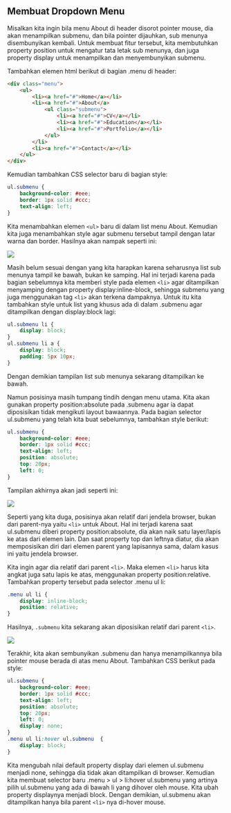 ## Membuat Dropdown Menu

Misalkan kita ingin bila menu About di header disorot pointer mouse, dia akan menampilkan submenu, dan bila pointer dijauhkan, sub menunya disembunyikan kembali. Untuk membuat fitur tersebut, kita membutuhkan property position untuk mengatur tata letak sub menunya, dan juga property display untuk menampilkan dan menyembunyikan submenu.

Tambahkan elemen html berikut di bagian .menu di header:

```html
<div class="menu">
    <ul>
        <li><a href="#">Home</a></li>
        <li><a href="#">About</a>
            <ul class="submenu">
                <li><a href="#">CV</a></li>
                <li><a href="#">Education</a></li>
                <li><a href="#">Portfolio</a></li>
            </ul>
        </li>
        <li><a href="#">Contact</a></li>
    </ul>
</div>
```

Kemudian tambahkan CSS selector baru di bagian style:

```css
ul.submenu {
    background-color: #eee;
    border: 1px solid #ccc;
    text-align: left;
}
```

Kita menambahkan elemen `<ul>` baru di dalam list menu About. Kemudian kita juga menambahkan style agar submenu tersebut tampil dengan latar warna dan border. Hasilnya akan nampak seperti ini:

![](https://lh5.googleusercontent.com/zsgO_miQUcZklegHwGrv4vhp3LJoXrwJR-QD2GuUFDbYI485Z2-4ot2MwshC3KCjFzf9Zhfv-sKW2G_CaTEcR2c08CfShCScgYeQdD1qTFpRcY_rTPEIKTX7ki6G8251H0YvC-yH)

Masih belum sesuai dengan yang kita harapkan karena seharusnya list sub menunya tampil ke bawah, bukan ke samping. Hal ini terjadi karena pada bagian sebelumnya kita memberi style pada elemen `<li>` agar ditampilkan menyamping dengan property display:inline-block, sehingga submenu yang juga menggunakan tag `<li>` akan terkena dampaknya. Untuk itu kita tambahkan style untuk list yang khusus ada di dalam .submenu agar ditampilkan dengan display:block lagi:

```css
ul.submenu li {
    display: block;
}
ul.submenu li a {
    display: block;
    padding: 5px 10px;
}
```

Dengan demikian tampilan list sub menunya sekarang ditampilkan ke bawah.

Namun posisinya masih tumpang tindih dengan menu utama. Kita akan gunakan property position:absolute pada .submenu agar ia dapat diposisikan tidak mengikuti layout bawaannya. Pada bagian selector ul.submenu yang telah kita buat sebelumnya, tambahkan style berikut:

```css
ul.submenu {
    background-color: #eee;
    border: 1px solid #ccc;
    text-align: left;
    position: absolute;
    top: 20px;
    left: 0;
}
```

Tampilan akhirnya akan jadi seperti ini:

![](https://lh5.googleusercontent.com/Ep6E4MS2GLGHymYcXBMTlN8bHQluOGyFKTfevKshFXolRewyDiM-MSp7IFF_qpTd1gPAHPQ2R5PDPAYojGeATptjYCuutwX_Y8CYVnYNGF5OlFwemG9BTpTu-YiM_tTCsNygJyT_)

Seperti yang kita duga, posisinya akan relatif dari jendela browser, bukan dari parent-nya yaitu `<li>` untuk About. Hal ini terjadi karena saat ul.submenu diberi property position:absolute, dia akan naik satu layer/lapis ke atas dari elemen lain. Dan saat property top dan leftnya diatur, dia akan memposisikan diri dari elemen parent yang lapisannya sama, dalam kasus ini yaitu jendela browser.

Kita ingin agar dia relatif dari parent `<li>`. Maka elemen `<li>` harus kita angkat juga satu lapis ke atas, menggunakan property position:relative. Tambahkan property tersebut pada selector .menu ul li:

```css
.menu ul li {
    display: inline-block;
    position: relative;
}
```

Hasilnya, `.submenu` kita sekarang akan diposisikan relatif dari parent `<li>`.

![](https://lh5.googleusercontent.com/U61sO_HNzjUVJoNGMjyLUc16BE1qWH4BEYn8-VTtWso9rpAvYOc18rQt3azn-jk9g1GfHNCodBG9GT2wZVmnBDbPw-iHSFlWMOScuNa1P8Dx2yNgw5UHsKAVDb0NkZ7L62dlaHrL)

Terakhir, kita akan sembunyikan .submenu dan hanya menampilkannya bila pointer mouse berada di atas menu About. Tambahkan CSS berikut pada style:

```css
ul.submenu {
    background-color: #eee;
    border: 1px solid #ccc;
    text-align: left;
    position: absolute;
    top: 20px;
    left: 0;
    display: none;
}
.menu ul li:hover ul.submenu  {
    display: block;
}
```

Kita mengubah nilai default property display dari elemen ul.submenu menjadi none, sehingga dia tidak akan ditampilkan di browser. Kemudian kita membuat selector baru .menu > ul > li:hover ul.submenu yang artinya pilih ul.submenu yang ada di bawah li yang dihover oleh mouse. Kita ubah property displaynya menjadi block. Dengan demikian, ul.submenu akan ditampilkan hanya bila parent `<li>` nya di-hover mouse.
